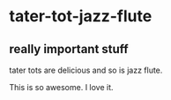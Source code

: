 # tater-tot-jazz-flute

## really important stuff

tater tots are delicious
and so is jazz flute.

This is so awesome. I love it.

